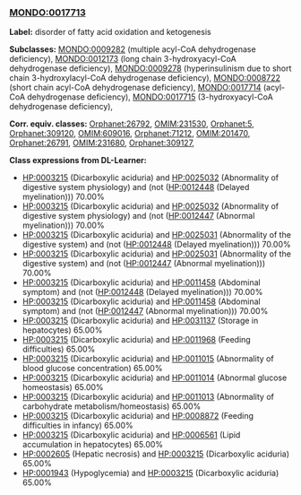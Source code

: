 
### [MONDO:0017713](http://purl.obolibrary.org/obo/MONDO_0017713)
**Label:** disorder of fatty acid oxidation and ketogenesis

**Subclasses:** [MONDO:0009282](http://purl.obolibrary.org/obo/MONDO_0009282) (multiple acyl-CoA dehydrogenase deficiency), [MONDO:0012173](http://purl.obolibrary.org/obo/MONDO_0012173) (long chain 3-hydroxyacyl-CoA dehydrogenase deficiency), [MONDO:0009278](http://purl.obolibrary.org/obo/MONDO_0009278) (hyperinsulinism due to short chain 3-hydroxylacyl-CoA dehydrogenase deficiency), [MONDO:0008722](http://purl.obolibrary.org/obo/MONDO_0008722) (short chain acyl-CoA dehydrogenase deficiency), [MONDO:0017714](http://purl.obolibrary.org/obo/MONDO_0017714) (acyl-CoA dehydrogenase deficiency), [MONDO:0017715](http://purl.obolibrary.org/obo/MONDO_0017715) (3-hydroxyacyl-CoA dehydrogenase deficiency), 

**Corr. equiv. classes:** [Orphanet:26792](http://www.orpha.net/ORDO/Orphanet_26792), [OMIM:231530](http://purl.obolibrary.org/obo/OMIM_231530), [Orphanet:5](http://www.orpha.net/ORDO/Orphanet_5), [Orphanet:309120](http://www.orpha.net/ORDO/Orphanet_309120), [OMIM:609016](http://purl.obolibrary.org/obo/OMIM_609016), [Orphanet:71212](http://www.orpha.net/ORDO/Orphanet_71212), [OMIM:201470](http://purl.obolibrary.org/obo/OMIM_201470), [Orphanet:26791](http://www.orpha.net/ORDO/Orphanet_26791), [OMIM:231680](http://purl.obolibrary.org/obo/OMIM_231680), [Orphanet:309127](http://www.orpha.net/ORDO/Orphanet_309127), 

**Class expressions from DL-Learner:**

- [HP:0003215](http://purl.obolibrary.org/obo/HP_0003215) (Dicarboxylic aciduria) and [HP:0025032](http://purl.obolibrary.org/obo/HP_0025032) (Abnormality of digestive system physiology) and (not ([HP:0012448](http://purl.obolibrary.org/obo/HP_0012448) (Delayed myelination))) 70.00%
- [HP:0003215](http://purl.obolibrary.org/obo/HP_0003215) (Dicarboxylic aciduria) and [HP:0025032](http://purl.obolibrary.org/obo/HP_0025032) (Abnormality of digestive system physiology) and (not ([HP:0012447](http://purl.obolibrary.org/obo/HP_0012447) (Abnormal myelination))) 70.00%
- [HP:0003215](http://purl.obolibrary.org/obo/HP_0003215) (Dicarboxylic aciduria) and [HP:0025031](http://purl.obolibrary.org/obo/HP_0025031) (Abnormality of the digestive system) and (not ([HP:0012448](http://purl.obolibrary.org/obo/HP_0012448) (Delayed myelination))) 70.00%
- [HP:0003215](http://purl.obolibrary.org/obo/HP_0003215) (Dicarboxylic aciduria) and [HP:0025031](http://purl.obolibrary.org/obo/HP_0025031) (Abnormality of the digestive system) and (not ([HP:0012447](http://purl.obolibrary.org/obo/HP_0012447) (Abnormal myelination))) 70.00%
- [HP:0003215](http://purl.obolibrary.org/obo/HP_0003215) (Dicarboxylic aciduria) and [HP:0011458](http://purl.obolibrary.org/obo/HP_0011458) (Abdominal symptom) and (not ([HP:0012448](http://purl.obolibrary.org/obo/HP_0012448) (Delayed myelination))) 70.00%
- [HP:0003215](http://purl.obolibrary.org/obo/HP_0003215) (Dicarboxylic aciduria) and [HP:0011458](http://purl.obolibrary.org/obo/HP_0011458) (Abdominal symptom) and (not ([HP:0012447](http://purl.obolibrary.org/obo/HP_0012447) (Abnormal myelination))) 70.00%
- [HP:0003215](http://purl.obolibrary.org/obo/HP_0003215) (Dicarboxylic aciduria) and [HP:0031137](http://purl.obolibrary.org/obo/HP_0031137) (Storage in hepatocytes) 65.00%
- [HP:0003215](http://purl.obolibrary.org/obo/HP_0003215) (Dicarboxylic aciduria) and [HP:0011968](http://purl.obolibrary.org/obo/HP_0011968) (Feeding difficulties) 65.00%
- [HP:0003215](http://purl.obolibrary.org/obo/HP_0003215) (Dicarboxylic aciduria) and [HP:0011015](http://purl.obolibrary.org/obo/HP_0011015) (Abnormality of blood glucose concentration) 65.00%
- [HP:0003215](http://purl.obolibrary.org/obo/HP_0003215) (Dicarboxylic aciduria) and [HP:0011014](http://purl.obolibrary.org/obo/HP_0011014) (Abnormal glucose homeostasis) 65.00%
- [HP:0003215](http://purl.obolibrary.org/obo/HP_0003215) (Dicarboxylic aciduria) and [HP:0011013](http://purl.obolibrary.org/obo/HP_0011013) (Abnormality of carbohydrate metabolism/homeostasis) 65.00%
- [HP:0003215](http://purl.obolibrary.org/obo/HP_0003215) (Dicarboxylic aciduria) and [HP:0008872](http://purl.obolibrary.org/obo/HP_0008872) (Feeding difficulties in infancy) 65.00%
- [HP:0003215](http://purl.obolibrary.org/obo/HP_0003215) (Dicarboxylic aciduria) and [HP:0006561](http://purl.obolibrary.org/obo/HP_0006561) (Lipid accumulation in hepatocytes) 65.00%
- [HP:0002605](http://purl.obolibrary.org/obo/HP_0002605) (Hepatic necrosis) and [HP:0003215](http://purl.obolibrary.org/obo/HP_0003215) (Dicarboxylic aciduria) 65.00%
- [HP:0001943](http://purl.obolibrary.org/obo/HP_0001943) (Hypoglycemia) and [HP:0003215](http://purl.obolibrary.org/obo/HP_0003215) (Dicarboxylic aciduria) 65.00%


